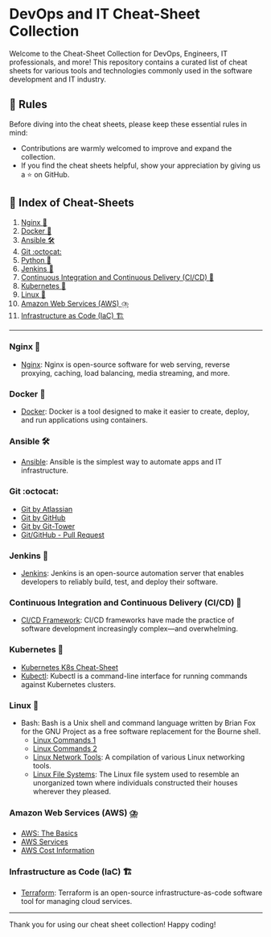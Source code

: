 
# DevOps and IT Cheat-Sheet Collection

Welcome to the Cheat-Sheet Collection for DevOps, Engineers, IT professionals, and more! This repository contains a curated list of cheat sheets for various tools and technologies commonly used in the software development and IT industry.


## :scroll: Rules

Before diving into the cheat sheets, please keep these essential rules in mind:

* Contributions are warmly welcomed to improve and expand the collection.
* If you find the cheat sheets helpful, show your appreciation by giving us a :star: on GitHub.

## :pushpin: Index of Cheat-Sheets

1. [Nginx :whale:](#nginx-whale)
2. [Docker :whale:](#docker-whale)
3. [Ansible :hammer_and_wrench:](#ansible-hammer_and_wrench)
4. [Git :octocat:](#git-octocat)
5. [Python :snake:](#python-snake)
6. [Jenkins :construction_worker:](#jenkins-construction_worker)
7. [Continuous Integration and Continuous Delivery (CI/CD) :repeat:](#continuous-integration-and-continuous-delivery-cicd-repeat)
8. [Kubernetes :ship:](#kubernetes-ship)
9. [Linux :penguin:](#linux-penguin)
10. [Amazon Web Services (AWS) :cloud_with_lightning_and_rain:](#amazon-web-services-aws-cloud_with_lightning_and_rain)
11. [Infrastructure as Code (IaC) :building_construction:](#infrastructure-as-code-iac-building_construction)
---

### Nginx :whale:
* [Nginx](pdf/nginx.pdf): Nginx is open-source software for web serving, reverse proxying, caching, load balancing, media streaming, and more.

### Docker :whale:
* [Docker](pdf/docker_cheatsheet.pdf): Docker is a tool designed to make it easier to create, deploy, and run applications using containers.


### Ansible :hammer_and_wrench:
* [Ansible](pdf/ansible.pdf): Ansible is the simplest way to automate apps and IT infrastructure.

### Git :octocat:
* [Git by Atlassian](pdf/atlassian-git-cheatsheet.pdf)
* [Git by GitHub](pdf/git_by_github.pdf)
* [Git by Git-Tower](pdf/git_by_git-tower.pdf)
* [Git/GitHub - Pull Request](pdf/github.pdf)

### Jenkins :construction_worker:
* [Jenkins](pdf/Jenkins-Cheat-Sheet-converted.pdf): Jenkins is an open-source automation server that enables developers to reliably build, test, and deploy their software.

### Continuous Integration and Continuous Delivery (CI/CD) :repeat:
* [CI/CD Framework](pdf/cicd-framework_by_densify.pdf): CI/CD frameworks have made the practice of software development increasingly complex—and overwhelming.

### Kubernetes :ship:
* [Kubernetes K8s Cheat-Sheet](pdf/Kubernetes-Cheat-Sheet.pdf)
* [Kubectl](pdf/Kubernetes-Kubectl-CLI-Cheat-Sheet.pdf): Kubectl is a command-line interface for running commands against Kubernetes clusters.

### Linux :penguin:
* Bash: Bash is a Unix shell and command language written by Brian Fox for the GNU Project as a free software replacement for the Bourne shell.
  * [Linux Commands 1](pdf/linux-bash.pdf)
  * [Linux Commands 2](pdf/linux_commands.pdf)
  * [Linux Network Tools](pdf/linux-networking-tool): A compilation of various Linux networking tools.
  * [Linux File Systems](pdf/LinuxFileSystems.gif): The Linux file system used to resemble an unorganized town where individuals 
     constructed their houses wherever they pleased.


### Amazon Web Services (AWS) :cloud_with_lightning_and_rain:
* [AWS: The Basics](pdf/AWS-Basic-Cheat-Sheet.pdf)
* [AWS Services](pdf/aws-services.pdf)
* [AWS Cost Information](pdf/aws-cost.pdf)

### Infrastructure as Code (IaC) :building_construction:
* [Terraform](pdf/terraform-cheatsheet1-.pdf): Terraform is an open-source infrastructure-as-code software tool for managing cloud services.



----

Thank you for using our cheat sheet collection! Happy coding!
